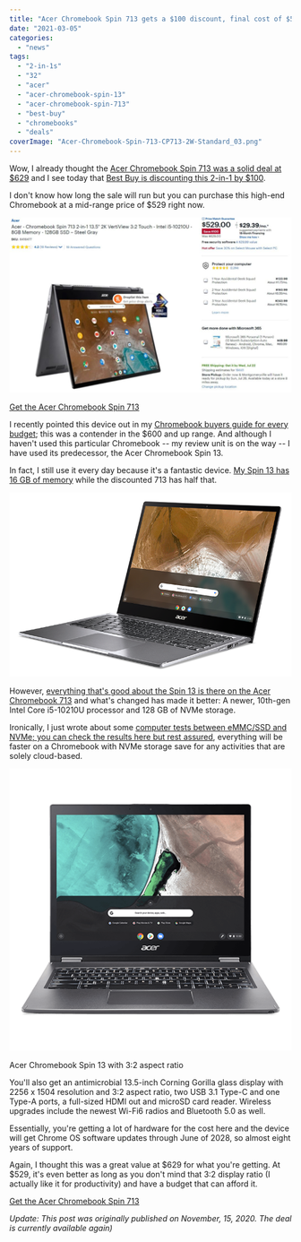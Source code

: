 ```yaml
---
title: "Acer Chromebook Spin 713 gets a $100 discount, final cost of $529 for flagship hardware (Update: It's back!)"
date: "2021-03-05"
categories: 
  - "news"
tags: 
  - "2-in-1s"
  - "32"
  - "acer"
  - "acer-chromebook-spin-13"
  - "acer-chromebook-spin-713"
  - "best-buy"
  - "chromebooks"
  - "deals"
coverImage: "Acer-Chromebook-Spin-713-CP713-2W-Standard_03.png"
---
```


Wow, I already thought the [Acer Chromebook Spin 713 was a solid deal at $629](https://www.aboutchromebooks.com/news/acer-chromebook-spin-713-is-a-project-athena-refresh-of-my-daily-driver-the-chromebook-spin-13/) and I see today that [Best Buy is discounting this 2-in-1 by $100](https://www.bestbuy.com/site/acer-chromebook-spin-713-2-in-1-13-5-2k-vertiview-32-touch-intel-i5-10210u-8gb-memory-128gb-ssd-steel-gray/6416477.p?skuId=6416477).

I don't know how long the sale will run but you can purchase this high-end Chromebook at a mid-range price of $529 right now.

![](images/Acer-Chromebook-Spin-713-July-sale-1024x635.jpg)

[Get the Acer Chromebook Spin 713](https://www.bestbuy.com/site/acer-chromebook-spin-713-2-in-1-13-5-2k-vertiview-32-touch-intel-i5-10210u-8gb-memory-128gb-ssd-steel-gray/6416477.p?skuId=6416477 "Get the Acer Chromebook Spin 713")

I recently pointed this device out in my [Chromebook buyers guide for every budget](https://www.aboutchromebooks.com/news/first-chromebook-buyers-guide-for-every-budget-2020/); this was a contender in the $600 and up range. And although I haven't used this particular Chromebook -- my review unit is on the way -- I have used its predecessor, the Acer Chromebook Spin 13.

In fact, I still use it every day because it's a fantastic device. [My Spin 13 has 16 GB of memory](https://www.aboutchromebooks.com/news/acer-chromebook-spin-13-with-16-gb-ram-should-you-buy-one/) while the discounted 713 has half that.

![](images/Acer-Chromebook-Spin-713-CP713-2W-Standard_05.png)

However, [everything that's good about the Spin 13 is there on the Acer Chromebook 713](https://www.aboutchromebooks.com/news/acer-chromebook-spin-713-is-a-project-athena-refresh-of-my-daily-driver-the-chromebook-spin-13/) and what's changed has made it better: A newer, 10th-gen Intel Core i5-10210U processor and 128 GB of NVMe storage.

Ironically, I just wrote about some [computer tests between eMMC/SSD and NVMe; you can check the results here but rest assured](https://www.aboutchromebooks.com/news/upgraded-lenovo-ideapad-flex-5-chromebook-emmc-vs-nvme-ssd/), everything will be faster on a Chromebook with NVMe storage save for any activities that are solely cloud-based.

![](images/Acer-Chromebook-Spin-13-CP713-1WN-main.png)

Acer Chromebook Spin 13 with 3:2 aspect ratio

You'll also get an antimicrobial 13.5-inch Corning Gorilla glass display with 2256 x 1504 resolution and 3:2 aspect ratio, two USB 3.1 Type-C and one Type-A ports, a full-sized HDMI out and microSD card reader. Wireless upgrades include the newest Wi-Fi6 radios and Bluetooth 5.0 as well.

Essentially, you're getting a lot of hardware for the cost here and the device will get Chrome OS software updates through June of 2028, so almost eight years of support.

Again, I thought this was a great value at $629 for what you're getting. At $529, it's even better as long as you don't mind that 3:2 display ratio (I actually like it for productivity) and have a budget that can afford it.

[Get the Acer Chromebook Spin 713](https://www.bestbuy.com/site/acer-chromebook-spin-713-2-in-1-13-5-2k-vertiview-32-touch-intel-i5-10210u-8gb-memory-128gb-ssd-steel-gray/6416477.p?skuId=6416477 "Get the Acer Chromebook Spin 713")

_Update: This post was originally published on November, 15, 2020. The deal is currently available again)_
